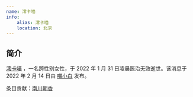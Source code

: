 ```yaml
---
name: 澪卡喵
info:
    alias: 澪卡喵
    location: 北京
---
```


## 简介

[澪卡喵](https://twitter.com/MiocardMeow) ，一名跨性别女性，于 2022 年 1 月 31 日凌晨医治无效逝世。该消息于 2022 年 2 月 14 日由 [喵小白](https://twitter.com/pizyj/status/1492928433172582400?s=21) 发布。 

条目贡献：[南川朝香](https://twitter.com/nkw45)
